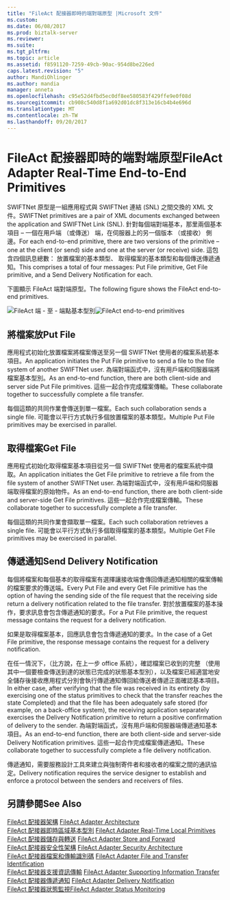 ```yaml
---
title: "FileAct 配接器即時的端對端原型 |Microsoft 文件"
ms.custom: 
ms.date: 06/08/2017
ms.prod: biztalk-server
ms.reviewer: 
ms.suite: 
ms.tgt_pltfrm: 
ms.topic: article
ms.assetid: f8591120-7259-49cb-90ac-954d8be226ed
caps.latest.revision: "5"
author: MandiOhlinger
ms.author: mandia
manager: anneta
ms.openlocfilehash: c95e52d4fbd5ec0df8ee580583f429ffe9e0f08d
ms.sourcegitcommit: cb908c540d8f1a692d01dc8f313e16cb4b4e696d
ms.translationtype: MT
ms.contentlocale: zh-TW
ms.lasthandoff: 09/20/2017
---
```

# <a name="fileact-adapter-real-time-end-to-end-primitives"></a><span data-ttu-id="04033-102">FileAct 配接器即時的端對端原型</span><span class="sxs-lookup"><span data-stu-id="04033-102">FileAct Adapter Real-Time End-to-End Primitives</span></span>
<span data-ttu-id="04033-103">SWIFTNet 原型是一組應用程式與 SWIFTNet 連結 (SNL) 之間交換的 XML 文件。</span><span class="sxs-lookup"><span data-stu-id="04033-103">SWIFTNet primitives are a pair of XML documents exchanged between the application and SWIFTNet Link (SNL).</span></span> <span data-ttu-id="04033-104">針對每個端對端基本，那里兩個基本項目 – 一個在用戶端 （或傳送） 端，在伺服器上的另一個版本 （或接收） 側邊。</span><span class="sxs-lookup"><span data-stu-id="04033-104">For each end-to-end primitive, there are two versions of the primitive – one at the client (or send) side and one at the server (or receive) side.</span></span> <span data-ttu-id="04033-105">這包含四個訊息總數： 放置檔案的基本類型、 取得檔案的基本類型和每個傳送傳遞通知。</span><span class="sxs-lookup"><span data-stu-id="04033-105">This comprises a total of four messages: Put File primitive, Get File primitive, and a Send Delivery Notification for each.</span></span>  
  
 <span data-ttu-id="04033-106">下圖顯示 FileAct 端對端原型。</span><span class="sxs-lookup"><span data-stu-id="04033-106">The following figure shows the FileAct end-to-end primitives.</span></span>  
  
 <span data-ttu-id="04033-107">![FileAct 端 &#45; 至 &#45; 端點基本型別](../../adapters-and-accelerators/fileact-interact/media/6e3520cc-9ec4-445c-9114-c7cb760c1068.gif "6e3520cc-9ec4-445c-9114-c7cb760c1068")</span><span class="sxs-lookup"><span data-stu-id="04033-107">![FileAct end&#45;to&#45;end primitives](../../adapters-and-accelerators/fileact-interact/media/6e3520cc-9ec4-445c-9114-c7cb760c1068.gif "6e3520cc-9ec4-445c-9114-c7cb760c1068")</span></span>  
  
## <a name="put-file"></a><span data-ttu-id="04033-108">將檔案放</span><span class="sxs-lookup"><span data-stu-id="04033-108">Put File</span></span>  
 <span data-ttu-id="04033-109">應用程式初始化放置檔案將檔案傳送至另一個 SWIFTNet 使用者的檔案系統基本項目。</span><span class="sxs-lookup"><span data-stu-id="04033-109">An application initiates the Put File primitive to send a file to the file system of another SWIFTNet user.</span></span> <span data-ttu-id="04033-110">為端對端函式中，沒有用戶端和伺服器端將檔案基本型別。</span><span class="sxs-lookup"><span data-stu-id="04033-110">As an end-to-end function, there are both client-side and server side Put File primitives.</span></span> <span data-ttu-id="04033-111">這些一起合作完成檔案傳輸。</span><span class="sxs-lookup"><span data-stu-id="04033-111">These collaborate together to successfully complete a file transfer.</span></span>  
  
 <span data-ttu-id="04033-112">每個這類的共同作業會傳送到單一檔案。</span><span class="sxs-lookup"><span data-stu-id="04033-112">Each such collaboration sends a single file.</span></span> <span data-ttu-id="04033-113">可能會以平行方式執行多個放置檔案的基本類型。</span><span class="sxs-lookup"><span data-stu-id="04033-113">Multiple Put File primitives may be exercised in parallel.</span></span>  
  
## <a name="get-file"></a><span data-ttu-id="04033-114">取得檔案</span><span class="sxs-lookup"><span data-stu-id="04033-114">Get File</span></span>  
 <span data-ttu-id="04033-115">應用程式初始化取得檔案基本項目從另一個 SWIFTNet 使用者的檔案系統中擷取。</span><span class="sxs-lookup"><span data-stu-id="04033-115">An application initiates the Get File primitive to retrieve a file from the file system of another SWIFTNet user.</span></span> <span data-ttu-id="04033-116">為端對端函式中，沒有用戶端和伺服器端取得檔案的原始物件。</span><span class="sxs-lookup"><span data-stu-id="04033-116">As an end-to-end function, there are both client-side and server-side Get File primitives.</span></span> <span data-ttu-id="04033-117">這些一起合作完成檔案傳輸。</span><span class="sxs-lookup"><span data-stu-id="04033-117">These collaborate together to successfully complete a file transfer.</span></span>  
  
 <span data-ttu-id="04033-118">每個這類的共同作業會擷取單一檔案。</span><span class="sxs-lookup"><span data-stu-id="04033-118">Each such collaboration retrieves a single file.</span></span> <span data-ttu-id="04033-119">可能會以平行方式執行多個取得檔案的基本類型。</span><span class="sxs-lookup"><span data-stu-id="04033-119">Multiple Get File primitives may be exercised in parallel.</span></span>  
  
## <a name="send-delivery-notification"></a><span data-ttu-id="04033-120">傳遞通知</span><span class="sxs-lookup"><span data-stu-id="04033-120">Send Delivery Notification</span></span>  
 <span data-ttu-id="04033-121">每個將檔案和每個基本的取得檔案有選擇讓接收端會傳回傳遞通知相關的檔案傳輸的檔案要求的傳送端。</span><span class="sxs-lookup"><span data-stu-id="04033-121">Every Put File and every Get File primitive has the option of having the sending side of the file request that the receiving side return a delivery notification related to the file transfer.</span></span> <span data-ttu-id="04033-122">對於放置檔案的基本操作，要求訊息會包含傳遞通知的要求。</span><span class="sxs-lookup"><span data-stu-id="04033-122">For a Put File primitive, the request message contains the request for a delivery notification.</span></span>  
  
 <span data-ttu-id="04033-123">如果是取得檔案基本，回應訊息會包含傳遞通知的要求。</span><span class="sxs-lookup"><span data-stu-id="04033-123">In the case of a Get File primitive, the response message contains the request for a delivery notification.</span></span>  
  
 <span data-ttu-id="04033-124">在任一情況下，（比方說，在上一步 office 系統），確認檔案已收到的完整 （使用其中一個要檢查傳送到達的狀態已完成的狀態基本型別），以及檔案已經適當地安全儲存後接收應用程式分別會執行傳遞通知傳回給傳送者傳遞正面確認基本項目。</span><span class="sxs-lookup"><span data-stu-id="04033-124">In either case, after verifying that the file was received in its entirety (by exercising one of the status primitives to check that the transfer reaches the state Completed) and that the file has been adequately safe stored (for example, on a back-office system), the receiving application separately exercises the Delivery Notification primitive to return a positive confirmation of delivery to the sender.</span></span> <span data-ttu-id="04033-125">為端對端函式，沒有用戶端和伺服器端傳遞通知基本項目。</span><span class="sxs-lookup"><span data-stu-id="04033-125">As an end-to-end function, there are both client-side and server-side Delivery Notification primitives.</span></span> <span data-ttu-id="04033-126">這些一起合作完成檔案傳遞通知。</span><span class="sxs-lookup"><span data-stu-id="04033-126">These collaborate together to successfully complete a file delivery notification.</span></span>  
  
 <span data-ttu-id="04033-127">傳遞通知，需要服務設計工具來建立與強制寄件者和接收者的檔案之間的通訊協定。</span><span class="sxs-lookup"><span data-stu-id="04033-127">Delivery notification requires the service designer to establish and enforce a protocol between the senders and receivers of files.</span></span>  
  
## <a name="see-also"></a><span data-ttu-id="04033-128">另請參閱</span><span class="sxs-lookup"><span data-stu-id="04033-128">See Also</span></span>  
 <span data-ttu-id="04033-129">[FileAct 配接器架構](../../adapters-and-accelerators/fileact-interact/fileact-adapter-architecture.md) </span><span class="sxs-lookup"><span data-stu-id="04033-129">[FileAct Adapter Architecture](../../adapters-and-accelerators/fileact-interact/fileact-adapter-architecture.md) </span></span>  
 <span data-ttu-id="04033-130">[FileAct 配接器即時區域基本型別](../../adapters-and-accelerators/fileact-interact/fileact-adapter-real-time-local-primitives.md) </span><span class="sxs-lookup"><span data-stu-id="04033-130">[FileAct Adapter Real-Time Local Primitives](../../adapters-and-accelerators/fileact-interact/fileact-adapter-real-time-local-primitives.md) </span></span>  
 <span data-ttu-id="04033-131">[FileAct 配接器儲存與轉送](../../adapters-and-accelerators/fileact-interact/fileact-adapter-store-and-forward.md) </span><span class="sxs-lookup"><span data-stu-id="04033-131">[FileAct Adapter Store and Forward](../../adapters-and-accelerators/fileact-interact/fileact-adapter-store-and-forward.md) </span></span>  
 <span data-ttu-id="04033-132">[FileAct 配接器安全性架構](../../adapters-and-accelerators/fileact-interact/fileact-adapter-security-architecture.md) </span><span class="sxs-lookup"><span data-stu-id="04033-132">[FileAct Adapter Security Architecture](../../adapters-and-accelerators/fileact-interact/fileact-adapter-security-architecture.md) </span></span>  
 <span data-ttu-id="04033-133">[FileAct 配接器檔案和傳輸識別碼](../../adapters-and-accelerators/fileact-interact/fileact-adapter-file-and-transfer-identification.md) </span><span class="sxs-lookup"><span data-stu-id="04033-133">[FileAct Adapter File and Transfer Identification](../../adapters-and-accelerators/fileact-interact/fileact-adapter-file-and-transfer-identification.md) </span></span>  
 <span data-ttu-id="04033-134">[FileAct 配接器支援資訊傳輸](../../adapters-and-accelerators/fileact-interact/fileact-adapter-supporting-information-transfer.md) </span><span class="sxs-lookup"><span data-stu-id="04033-134">[FileAct Adapter Supporting Information Transfer](../../adapters-and-accelerators/fileact-interact/fileact-adapter-supporting-information-transfer.md) </span></span>  
 <span data-ttu-id="04033-135">[FileAct 配接器傳遞通知](../../adapters-and-accelerators/fileact-interact/fileact-adapter-delivery-notification.md) </span><span class="sxs-lookup"><span data-stu-id="04033-135">[FileAct Adapter Delivery Notification](../../adapters-and-accelerators/fileact-interact/fileact-adapter-delivery-notification.md) </span></span>  
 [<span data-ttu-id="04033-136">FileAct 配接器狀態監視</span><span class="sxs-lookup"><span data-stu-id="04033-136">FileAct Adapter Status Monitoring</span></span>](../../adapters-and-accelerators/fileact-interact/fileact-adapter-status-monitoring.md)